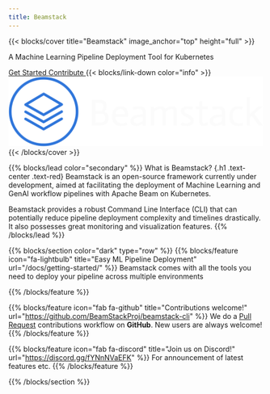 ```yaml
---
title: Beamstack
---
```


{{< blocks/cover title="Beamstack" image_anchor="top" height="full" >}}
<p class="lead mt-5">A Machine Learning Pipeline Deployment Tool for Kubernetes</p>
<a class="btn btn-lg btn-primary mr-3 mb-4" href="{{< param prefixURL >}}/docs/getting-started">
  Get Started <i class="fas fa-arrow-alt-circle-right ms-2"></i>
</a>
<a class="btn btn-lg btn-secondary ml-3 mb-4" href="https://github.com/BeamStackProj/beamstack-cli">
  Contribute <i class="fab fa-github ms-2 "></i>
</a>
{{< blocks/link-down color="info" >}}
<img src="./beamstack.png"
  alt="Beamstack as an abstraction layer"
  class="mt-3 mb-3"
  width="1200">
{{< /blocks/cover >}}

{{% blocks/lead color="secondary" %}}
What is Beamstack?
{.h1 .text-center .text-red}
Beamstack is an open-source framework currently under development, aimed at facilitating the 
deployment of Machine Learning and GenAI workflow pipelines with Apache Beam on Kubernetes. 

Beamstack provides a robust Command Line Interface (CLI) that can potentially reduce pipeline 
deployment complexity and timelines drastically. It also possesses great monitoring and visualization features.
{{% /blocks/lead %}}


{{% blocks/section color="dark" type="row" %}}
{{% blocks/feature icon="fa-lightbulb" title="Easy ML Pipeline Deployment" url="/docs/getting-started/" %}}
Beamstack comes with all the tools you need to deploy your pipeline across multiple environments

{{% /blocks/feature %}}


{{% blocks/feature icon="fab fa-github" title="Contributions welcome!" url="https://github.com/BeamStackProj/beamstack-cli" %}}
We do a [Pull Request](https://github.com/BeamStackProj/beamstack-cli/pulls) contributions workflow on **GitHub**. New users are always welcome!
{{% /blocks/feature %}}


{{% blocks/feature icon="fab fa-discord" title="Join us on Discord!" url="https://discord.gg/fYNnNVaEFK" %}}
For announcement of latest features etc.
{{% /blocks/feature %}}


{{% /blocks/section %}}

